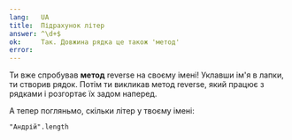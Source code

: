 ```yaml
---
lang:   UA
title:  Підрахунок літер
answer: ^\d+$
ok:     Так. Довжина рядка це також 'метод'
error:  
---
```


Ти вже спробував __метод__ reverse на своєму імені! Уклавши ім'я в лапки, ти створив рядок. Потім ти викликав метод reverse, який працює з рядками і розгортає їх задом наперед.

А тепер погляньмо, скільки літер у твоєму імені:

    "Андрій".length
